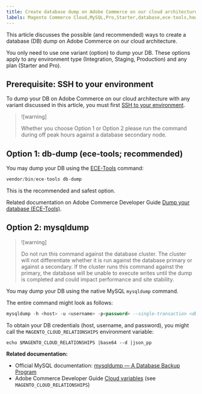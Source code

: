```yaml
---
title: Create database dump on Adobe Commerce on our cloud architecture
labels: Magento Commerce Cloud,MySQL,Pro,Starter,database,ece-tools,how to,production,Adobe Commerce on our cloud architecture
---
```


This article discusses the possible (and recommended) ways to create a database (DB) dump on Adobe Commerce on our cloud architecture.

You only need to use one variant (option) to dump your DB. These options apply to any environment type (Integration, Staging, Production) and any plan (Starter and Pro).

## Prerequisite: SSH to your environment

To dump your DB on Adobe Commerce on our cloud architecture with any variant discussed in this article, you must first [SSH to your environment](http://devdocs.magento.com/guides/v2.2/cloud/env/environments-ssh.html#ssh).

>![warning]
>
>Whether you choose Option 1 or Option 2 please run the command during off peak hours against a database secondary node.

## Option 1: db-dump (**ece-tools; recommended**)

You may dump your DB using the [ECE-Tools](http://devdocs.magento.com/guides/v2.2/cloud/composer-packages/ece-tools.html) command:

```php
vendor/bin/ece-tools db-dump
```

This is the recommended and safest option.

 Related documentation on Adobe Commerce Developer Guide [Dump your database (ECE-Tools)](http://devdocs.magento.com/guides/v2.2/cloud/project/project-webint-snap.html#db-dump).

## Option 2: mysqldump

>![warning]
>
>Do not run this command against the database cluster. The cluster will not differentiate whether it is run against the database primary or against a secondary. If the cluster runs this command against the primary, the database will be unable to execute writes until the dump is completed and could impact performance and site stability.

You may dump your DB using the native MySQL `mysqldump` command.

The entire command might look as follows:

```sql
mysqldump -h <host> -u <username> -p<password> --single-transaction <db_name> | gzip > /tmp/<dump_name>.sql.gz
```

To obtain your DB credentials (host, username, and password), you might call the `MAGENTO_CLOUD_RELATIONSHIPS` environment variable:

```clike
echo $MAGENTO_CLOUD_RELATIONSHIPS |base64 --d |json_pp
```

 **Related documentation:**

* Official MySQL documentation: [mysqldump — A Database Backup Program](https://dev.mysql.com/doc/refman/8.0/en/mysqldump.html)
* Adobe Commerce Developer Guide [Cloud variables](http://devdocs.magento.com/guides/v2.2/cloud/env/variables-cloud.html) (see `MAGENTO_CLOUD_RELATIONSHIPS`)
